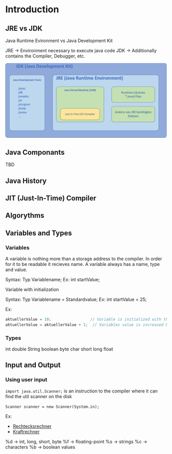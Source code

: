 # Introduction

## JRE vs JDK

Java Runtime Evironment vs Java Development Kit

JRE -> Environment necessary to execute java code
JDK -> Additionally contains the Compiler, Debugger, etc.

![alt text](jdk-vs-jre.png)

## Java Componants

TBD

## Java History

## JIT (Just-In-Time) Compiler

## Algorythms 

## Variables and Types

### Variables

A variable is nothing more than a storage address to the compiler. In order for it to be readable it recieves name. A variable always has a name, type and value.

Syntax: Typ Variablename;
Ex:     int startValue;

Variable with initialization

Syntax: Typ Variablename = Standardvalue;
Ex:     int startValue = 25;

Ex:

```java
aktuellerValue = 10;                 // Variable is initialized with the value 10
aktuellerValue = aktuellerValue + 1;  // Variables value is increased by 1
```

### Types

int
double
String
boolean
byte
char
short
long
float

## Input and Output

### Using user input

`import java.util.Scanner;` is an instruction to the compiler where it can find the util scanner on the disk 

`Scanner scanner = new Scanner(System.in);` 

Ex: 

- [Rechtecksrechner](1ba/PRG.H2503/block01/RechtecksRechner.java)
- [Kraftrechner](1ba/PRG.H2503/block01/Kraftrechner.java)

%d -> int, long, short, byte
%f -> floating-point
%s -> strings
%c -> characters
%b -> boolean values


